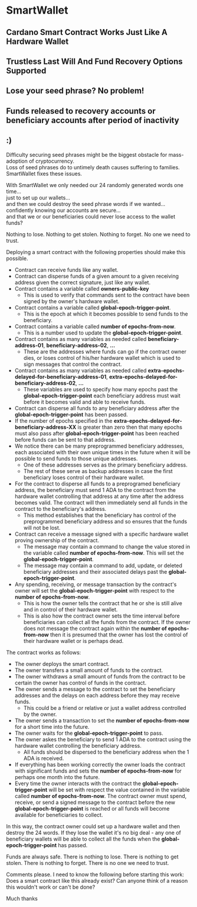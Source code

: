 # SmartWallet

## Cardano Smart Contract Works Just Like A Hardware Wallet
## Trustless Last Will And Fund Recovery Options Supported
## Lose your seed phrase? No problem!
## Funds released to recovery accounts or beneficiary accounts after period of inactivity
## :)

Difficulty securing seed phrases might be the biggest obstacle for mass-adoption of cryptocurrency.  
Loss of seed phrases do to untimely death causes suffering to families.  
SmartWallet fixes these issues.  

With SmartWallet we only needed our 24 randomly generated words one time...  
just to set up our wallets...  
and then we could destroy the seed phrase words if we wanted...  
confidently knowing our accounts are secure...  
and that we or our beneficiaries could never lose access to the wallet funds?  

Nothing to lose. 
Nothing to get stolen. 
Nothing to forget.
No one we need to trust.

Deploying a smart contract with the following properties should make this possible.
* Contract can receive funds like any wallet.
* Contract can disperse funds of a given amount to a given receiving address given the correct signature, just like any wallet.
* Contract contains a variable called **owners-public-key**
  * This is used to verify that commands sent to the contract have been signed by the owner's hardware wallet.
* Contract contains a variable called **global-epoch-trigger-point**.
  * This is the epoch at which it becomes possible to send funds to the beneficiary.
* Contract contains a variable called **number of epochs-from-now**.
  * This is a number used to update the **global-epoch-trigger-point**. 
* Contract contains as many variables as needed called **beneficiary-address-01**, **beneficiary-address-02**, **...**
  * These are the addresses where funds can go if the contract owner dies, or loses control of his/her hardware wallet which is used to sign messages that control the contract.
* Contract contains as many variables as needed called **extra-epochs-delayed-for-beneficiary-address-01**, **extra-epochs-delayed-for-beneficiary-address-02**, **...**
  * These variables are used to specify how many epochs past the **global-epoch-trigger-point** each beneficiary address must wait before it becomes valid and able to receive funds.
* Contract can disperse all funds to any beneficiary address after the **global-epoch-trigger-point** has been passed.
* If the number of epochs specified in the **extra-epochs-delayed-for-beneficiary-address-XX** is greater than zero then that many epochs must also pass after **global-epoch-trigger-point** has been reached before funds can be sent to that address.
* We notice there can be many preprogrammed beneficiary addresses, each associated with their own unique times in the future when it will be possible to send funds to those unique addresses. 
  * One of these addresses serves as the primary beneficiary address.
  * The rest of these serve as backup addresses in case the first beneficiary loses control of their hardware wallet.
* For the contract to disperse all funds to a preprogramed beneficiary address, the beneficiary must send 1 ADA to the contract from the hardware wallet controlling that address at any time after the address becomes valid. The contract will then immediately send all funds in the contract to the beneficiary's address.
  * This method establishes that the beneficiary has control of the preprogrammed beneficiary address and so ensures that the funds will not be lost.
* Contract can receive a message signed with a specific hardware wallet proving ownership of the contract.
  * The message may contain a command to change the value stored in the variable called **number of epochs-from-now**. This will set the **global-epoch-trigger-point**.
  * The message may contain a command to add, update, or deleted beneficiary addresses and their associated delays past the **global-epoch-trigger-point**.
* Any spending, receiving, or message transaction by the contract's owner will set the **global-epoch-trigger-point** with respect to the **number of epochs-from-now**.
  * This is how the owner tells the contract that he or she is still alive and in control of their hardware wallet.
  * This is also how the contract owner sets the time interval before beneficiaries can collect all the funds from the contract. If the owner does not message the contract again within the **number of epochs-from-now** then it is presumed that the owner has lost the control of their hardware wallet or is perhaps dead.

The contract works as follows:  
* The owner deploys the smart contract.
* The owner transfers a small amount of funds to the contract. 
* The owner withdraws a small amount of funds from the contract to be certain the owner has control of funds in the contract.
* The owner sends a message to the contract to set the beneficiary addresses and the delays on each address before they may receive funds. 
  * This could be a friend or relative or just a wallet address controlled by the owner.
* The owner sends a transaction to set the **number of epochs-from-now** for a short time into the future.
* The owner waits for the **global-epoch-trigger-point** to pass.
* The owner askes the beneficiary to send 1 ADA to the contract using the hardware wallet controlling the beneficiary address.
  * All funds should be dispersed to the beneficiary address when the 1 ADA is received.  
* If everything has been working correctly the owner loads the contract with significant funds and sets the **number of epochs-from-now** for perhaps one month into the future.
* Every time the owner interacts with the contract the **global-epoch-trigger-point** will be set with respect the value contained in the variable called **number of epochs-from-now**.
The contract owner must spend, receive, or send a signed message to the contract before the new **global-epoch-trigger-point** is reached or all funds will become available for beneficiaries to collect.

In this way, the contract owner could set up a hardware wallet and then destroy the 24 words. If they lose the wallet it's no big deal - any one of beneficiary wallets will be able to collect all the funds when the **global-epoch-trigger-point** has passed.

Funds are always safe.
There is nothing to lose. 
There is nothing to get stolen. 
There is nothing to forget.
There is no one we need to trust.



Comments please.
I need to know the following before starting this work:
Does a smart contract like this already exist?
Can anyone think of a reason this wouldn't work or can't be done?

Much thanks
